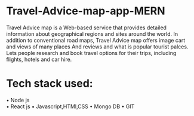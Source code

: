 # Travel-Advice-map-app-MERN
Travel Advice map is a Web-based service that provides detailed information about geographical regions and sites around the world. In addition to conventional road maps, Travel Advice map offers image cart and views of many places And reviews and what is popular tourist palces.
Lets people research and book travel options for their trips, including flights, hotels and car hire.
# Tech stack used: 
•	Node js                                   
•	React js
•	Javascript,HTMl,CSS
•	Mongo DB
•	GIT

